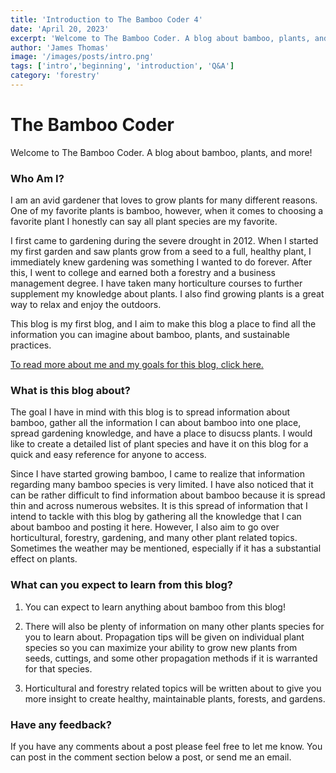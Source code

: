 ```yaml
---
title: 'Introduction to The Bamboo Coder 4'
date: 'April 20, 2023'
excerpt: 'Welcome to The Bamboo Coder. A blog about bamboo, plants, and more!'
author: 'James Thomas'
image: '/images/posts/intro.png'
tags: ['intro','beginning', 'introduction', 'Q&A']
category: 'forestry'
---
```


# The Bamboo Coder

Welcome to The Bamboo Coder. A blog about bamboo, plants, and more!

### Who Am I? 

I am an avid gardener that loves to grow plants for many different reasons. One of my favorite plants is bamboo, however, when it comes to choosing a favorite plant I honestly can say all plant species are my favorite.

I first came to gardening during the severe drought in 2012. When I started my first garden and saw plants grow from a seed to a full, healthy plant, I immediately knew gardening was something I wanted to do forever. After this, I went to college and earned both a forestry and a business management degree. I have taken many horticulture courses to further supplement my knowledge about plants. I also find growing plants is a great way to relax and enjoy the outdoors. 

This blog is my first blog, and I aim to make this blog a place to find all the information you can imagine about bamboo, plants, and sustainable practices.

[To read more about me and my goals for this blog, click here.](http://192.168.0.118:3000/about)

### What is this blog about?

The goal I have in mind with this blog is to spread information about bamboo, gather all the information I can about bamboo into one place, spread gardening knowledge, and have a place to disucss plants. I would like to create a detailed list of plant species and have it on this blog for a quick and easy reference for anyone to access. 

Since I have started growing bamboo, I came to realize that information regarding many bamboo species is very limited. I have also noticed that it can be rather difficult to find information about bamboo because it is spread thin and across numerous websites. It is this spread of information that I intend to tackle with this blog by gathering all the knowledge that I can about bamboo and posting it here. However, I also aim to go over horticultural, forestry, gardening, and many other plant related topics. Sometimes the weather may be mentioned, especially if it has a substantial effect on plants.

### What can you expect to learn from this blog?

1. You can expect to learn anything about bamboo from this blog!

2. There will also be plenty of information on many other plants species for you to learn about. Propagation tips will be given on individual plant species so you can maximize your ability to grow new plants from seeds, cuttings, and some other propagation methods if it is warranted for that species.

3. Horticultural and forestry related topics will be written about to give you more insight to create healthy, maintainable plants, forests, and gardens.

### Have any feedback?

If you have any comments about a post please feel free to let me know. You can post in the comment section below a post, or send me an email.